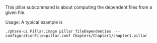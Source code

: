 This pillar subcommand is about computing the dependent files from a given file. 

Usage: 
A typical example is 

	./pharo-ui Pillar.image pillar fileDependencies  --configurationFile=pillar.conf Chapters/Chapter1/chapter1.pillar

